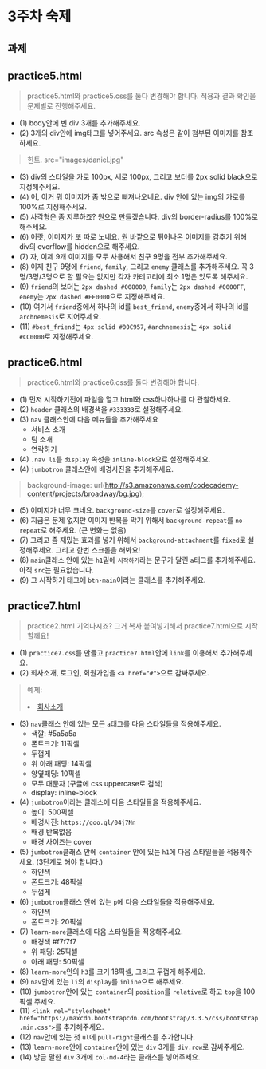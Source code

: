 # 3주차 숙제

## 과제

## practice5.html

> practice5.html와 practice5.css를 둘다 변경해야 합니다.
> 적용과 결과 확인을 문제별로 진행해주세요.

- (1) body안에 빈 div 3개를 추가해주세요.
- (2) 3개의 div안에 img태그를 넣어주세요. src 속성은 같이 첨부된 이미지를 참조하세요.
> 힌트. src="images/daniel.jpg"

- (3) div의 스타일을 가로 100px, 세로 100px, 그리고 보더를 2px solid black으로 지정해주세요.
- (4) 어, 이거 뭐 이미지가 좀 밖으로 삐져나오네요. div 안에 있는 img의 가로를 100%로 지정해주세요.
- (5) 사각형은 좀 지루하죠? 원으로 만들겠습니다. div의 border-radius를 100%로 해주세요.
- (6) 어랏, 이미지가 또 따로 노네요. 원 바깥으로 튀어나온 이미지를 감추기 위해 div의 overflow를 hidden으로 해주세요.
- (7) 자, 이제 9개 이미지를 모두 사용해서 친구 9명을 전부 추가해주세요.
- (8) 이제 친구 9명에 `friend`, `family`, 그리고 `enemy` 클래스를 추가해주세요. 꼭 3명/3명/3명으로 할 필요는 없지만 각자 카테고리에 최소 1명은 있도록 해주세요.
- (9) `friend`의 보더는 `2px dashed #008000`, `family`는 `2px dashed #0000FF`, `enemy`는 `2px dashed #FF0000`으로 지정해주세요.
- (10) 여기서 `friend`중에서 하나의 id를 `best_friend`, `enemy`중에서 하나의 id를 `archnemesis`로 지어주세요.
- (11) `#best_friend`는 `4px solid #00C957`, `#archnemesis`는 `4px solid #CC0000`로 지정해주세요.

## practice6.html

> practice6.html와 practice6.css를 둘다 변경해야 합니다.

- (1) 먼저 시작하기전에 파일을 열고 html와 css하나하나를 다 관찰하세요.
- (2) `header` 클래스의 배경색을 `#333333`로 설정해주세요.
- (3) `nav` 클래스안에 다음 메뉴들을 추가해주세요
  + 서비스 소개
  + 팀 소개
  + 연락하기
- (4) `.nav li`를 `display` 속성을 `inline-block`으로 설정해주세요.
- (4) `jumbotron` 클래스안에 배경사진을 추가해주세요.
> background-image: url(http://s3.amazonaws.com/codecademy-content/projects/broadway/bg.jpg);

- (5) 이미지가 너무 크네요. `background-size`를 `cover`로 설정해주세요.
- (6) 지금은 문제 없지만 이미지 반복을 막기 위해서 `background-repeat`를 `no-repeat`로 해주세요. (큰 변화는 없음)
- (7) 그리고 좀 재밌는 효과를 넣기 위해서 `background-attachment`를 `fixed`로 설정해주세요. 그리고 한번 스크롤을 해봐요!
- (8) `main`클래스 안에 있는 `h1`밑에 `시작하기`라는 문구가 달린 `a`태그를 추가해주세요. 아직 `src`는 필요없습니다.
- (9) 그 시작하기 태그에 `btn-main`이라는 클래스를 추가해주세요.

## practice7.html

> practice2.html 기억나시죠? 그거 복사 붙여넣기해서 practice7.html으로 시작할께요!

- (1) `practice7.css`를 만들고 `practice7.html`안에 `link`를 이용해서 추가해주세요.
- (2) 회사소개, 로그인, 회원가입을 `<a href="#">`으로 감싸주세요.
> 예제: <li><a href="#">회사소개</a></li>

- (3) `nav`클래스 안에 있는 모든 `a`태그를 다음 스타일들을 적용해주세요.
  + 색깔: #5a5a5a
  + 폰트크기: 11픽셀
  + 두껍게
  + 위 아래 패딩: 14픽셀
  + 양옆패딩: 10픽셀
  + 모두 대문자 (구글에 css uppercase로 검색)
  + display: inline-block
- (4) `jumbotron`이라는 클래스에 다음 스타일들을 적용해주세요.
  + 높이: 500픽셀
  + 배경사진: `https://goo.gl/04j7Nn`
  + 배경 반복없음
  + 배경 사이즈는 cover
- (5) `jumbotron`클래스 안에 `container` 안에 있는 `h1`에 다음 스타일들을 적용해주세요. (3단계로 해야 합니다.)
  + 하얀색
  + 폰트크기: 48픽셀
  + 두껍게
- (6) `jumbotron`클래스 안에 있는 `p`에 다음 스타일들을 적용해주세요.
  + 하얀색
  + 폰트크기: 20픽셀
- (7) `learn-more`클래스에 다음 스타일들을 적용해주세요.
  + 배경색 #f7f7f7
  + 위 패딩: 25픽셀
  + 아래 패딩: 50픽셀
- (8) `learn-more`안의 `h3`를 크기 18픽셀, 그리고 두껍게 해주세요.
- (9) `nav`안에 있는 `li`의 `display`를 `inline`으로 해주세요.
- (10) `jumbotron`안에 있는 `container`의 `position`를 `relative`로 하고 `top`을 100픽셀 주세요.
- (11) `<link rel="stylesheet" href="https://maxcdn.bootstrapcdn.com/bootstrap/3.3.5/css/bootstrap.min.css">`를 추가해주세요.
- (12) `nav`안에 있는 첫 `ul`에 `pull-right`클래스를 추가합니다.
- (13) `learn-more`안에 `container`안에 있는 `div` 3개를 `div.row`로 감싸주세요.
- (14) 방금 말한 `div` 3개에 `col-md-4`라는 클래스를 넣어주세요.

